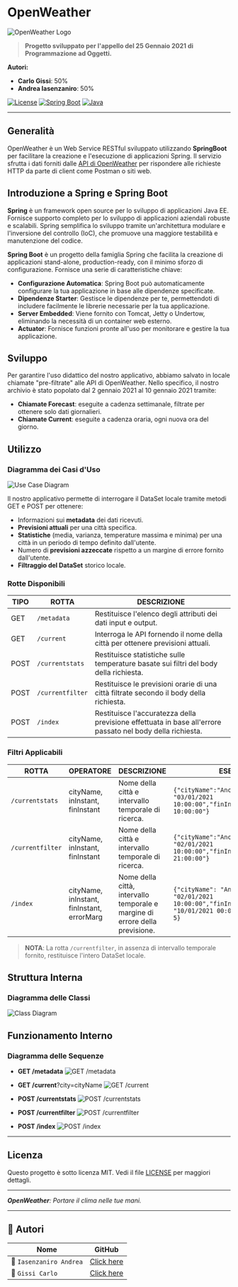 # OpenWeather

![OpenWeather Logo](https://openweathermap.org/themes/openweathermap/assets/img/logo_white_cropped.png)

> **Progetto sviluppato per l'appello del 25 Gennaio 2021 di Programmazione ad Oggetti.**

**Autori:**
- **Carlo Gissi**: 50%
- **Andrea Iasenzaniro**: 50%

[![License](https://img.shields.io/badge/license-MIT-blue.svg)](LICENSE)
[![Spring Boot](https://img.shields.io/badge/Spring%20Boot-2.4.0-green)](https://spring.io/projects/spring-boot)
[![Java](https://img.shields.io/badge/Java-11-orange)](https://www.oracle.com/java/technologies/javase-jdk11-downloads.html)

---

## Generalità

OpenWeather è un Web Service RESTful sviluppato utilizzando **SpringBoot** per facilitare la creazione e l'esecuzione di applicazioni Spring. Il servizio sfrutta i dati forniti dalle [API di OpenWeather](https://openweathermap.org/price#weather) per rispondere alle richieste HTTP da parte di client come Postman o siti web.

## Introduzione a Spring e Spring Boot

**Spring** è un framework open source per lo sviluppo di applicazioni Java EE. Fornisce supporto completo per lo sviluppo di applicazioni aziendali robuste e scalabili. Spring semplifica lo sviluppo tramite un'architettura modulare e l'inversione del controllo (IoC), che promuove una maggiore testabilità e manutenzione del codice.

**Spring Boot** è un progetto della famiglia Spring che facilita la creazione di applicazioni stand-alone, production-ready, con il minimo sforzo di configurazione. Fornisce una serie di caratteristiche chiave:

- **Configurazione Automatica**: Spring Boot può automaticamente configurare la tua applicazione in base alle dipendenze specificate.
- **Dipendenze Starter**: Gestisce le dipendenze per te, permettendoti di includere facilmente le librerie necessarie per la tua applicazione.
- **Server Embedded**: Viene fornito con Tomcat, Jetty o Undertow, eliminando la necessità di un container web esterno.
- **Actuator**: Fornisce funzioni pronte all'uso per monitorare e gestire la tua applicazione.

## Sviluppo

Per garantire l'uso didattico del nostro applicativo, abbiamo salvato in locale chiamate "pre-filtrate" alle API di OpenWeather. Nello specifico, il nostro archivio è stato popolato dal 2 gennaio 2021 al 10 gennaio 2021 tramite:

- **Chiamate Forecast**: eseguite a cadenza settimanale, filtrate per ottenere solo dati giornalieri.
- **Chiamate Current**: eseguite a cadenza oraria, ogni nuova ora del giorno.

## Utilizzo

### Diagramma dei Casi d'Uso

![Use Case Diagram](//www.plantuml.com/plantuml/png/XPAzJWCn48HxFyKgVOhyInGeKMWe42cWGXGhUo4hsRvWhn7YQUXv1BhmOgnEZYwv8AMuasRckz6DvMKMJ5A2DsYbIV1G4gjLrIe4ZgeJgY9ZIYQBcM1mBy8K2Uv8qA7W0333uthK4Uicvk85mHC8XHrfHqa4Zg54THkBdkNt2m8crhPmw1Z_qv45XREmtLAb9XsrskqyMuGNzfAuvjEZFDajltC3DoY7UDR56qoPusiDvaVVsRV2cJ-vqQ4walK5gyrj9HV6rCE2uV2w7N-gnpqzCVh0yCbXtf9xRhqfNC7-cpw4ejl_63LwmAm5E5fV7BN4h4VCpuXvZrYS4QEB7UCB_s5EhqQTk31B7LA2_mC0)

Il nostro applicativo permette di interrogare il DataSet locale tramite metodi GET e POST per ottenere:

- Informazioni sui **metadata** dei dati ricevuti.
- **Previsioni attuali** per una città specifica.
- **Statistiche** (media, varianza, temperature massima e minima) per una città in un periodo di tempo definito dall'utente.
- Numero di **previsioni azzeccate** rispetto a un margine di errore fornito dall'utente.
- **Filtraggio del DataSet** storico locale.

### Rotte Disponibili

| TIPO | ROTTA | DESCRIZIONE |
|------|-------|-------------|
| GET  | `/metadata` | Restituisce l'elenco degli attributi dei dati input e output. |
| GET  | `/current` | Interroga le API fornendo il nome della città per ottenere previsioni attuali. |
| POST | `/currentstats` | Restituisce statistiche sulle temperature basate sui filtri del body della richiesta. |
| POST | `/currentfilter` | Restituisce le previsioni orarie di una città filtrate secondo il body della richiesta. |
| POST | `/index` | Restituisce l'accuratezza della previsione effettuata in base all'errore passato nel body della richiesta. |

### Filtri Applicabili

| ROTTA | OPERATORE | DESCRIZIONE | ESEMPIO |
|-------|-----------|-------------|---------|
| `/currentstats` | cityName, inInstant, finInstant | Nome della città e intervallo temporale di ricerca. | `{"cityName":"Ancona","inInstant": "03/01/2021 10:00:00","finInstant":"06/01/2021 10:00:00"}` |
| `/currentfilter` | cityName, inInstant, finInstant | Nome della città e intervallo temporale di ricerca. | `{"cityName":"Ancona","inInstant": "02/01/2021 10:00:00","finInstant":"04/01/2021 21:00:00"}` |
| `/index` | cityName, inInstant, finInstant, errorMarg | Nome della città, intervallo temporale e margine di errore della previsione. | `{"cityName": "Ancona","inInstant": "02/01/2021 10:00:00","finInstant": "10/01/2021 00:00:00","errorMarg": 5}` |

> **NOTA**: La rotta `/currentfilter`, in assenza di intervallo temporale fornito, restituisce l'intero DataSet locale.

## Struttura Interna

### Diagramma delle Classi

![Class Diagram](https://github.com/CarloGissi/Gissi-Iasenzaniro/blob/main/UML/ClassDiagram.JPG?raw=true)

## Funzionamento Interno

### Diagramma delle Sequenze

- **GET /metadata**
  ![GET /metadata](https://github.com/CarloGissi/Gissi-Iasenzaniro/blob/main/UML/GET%20:metadata.png?raw=true)

- **GET /current**?city=cityName
  ![GET /current](https://github.com/CarloGissi/Gissi-Iasenzaniro/blob/main/UML/GET%20:current.png?raw=true)

- **POST /currentstats**
  ![POST /currentstats](https://github.com/CarloGissi/Gissi-Iasenzaniro/blob/main/UML/POST%20:currentstats.png?raw=true)

- **POST /currentfilter**
  ![POST /currentfilter](https://github.com/CarloGissi/Gissi-Iasenzaniro/blob/main/UML/POST%20:currentfilter.png?raw=true)

- **POST /index**
  ![POST /index](https://github.com/CarloGissi/Gissi-Iasenzaniro/blob/main/UML/POST%20:index.png?raw=true)

---

## Licenza

Questo progetto è sotto licenza MIT. Vedi il file [LICENSE](LICENSE) per maggiori dettagli.

---

_**OpenWeather**: Portare il clima nelle tue mani._

---

## 👥 Autori 

|Nome | GitHub |
|-----------|--------|
| 👨 `Iasenzaniro Andrea` | [Click here](https://github.com/AndreaIasenzaniro) |
| 👩 `Gissi Carlo` | [Click here](https://github.com/CarloGissi) |
